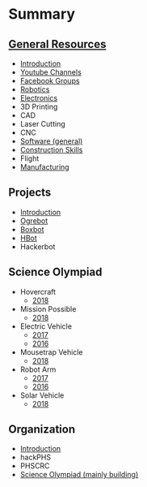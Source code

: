 # Summary

## [General Resources](README.md)

* [Introduction](README.md)
* [Youtube Channels](chapter1.md)
* [Facebook Groups](facebook-groups.md)
* [Robotics](robotics.md)
* [Electronics](electronics.md)
* 3D Printing
* CAD
* Laser Cutting
* CNC
* [Software \(general\)](software-general.md)
* [Construction Skills](construction-skills.md)
* Flight
* [Manufacturing](manufacturing.md)

## Projects

* [Introduction](introduction.md)
* [Ogrebot](ogrebot.md)
* [Boxbot](boxbot.md)
* [HBot](hbot.md)
* Hackerbot

## Science Olympiad

* Hovercraft
  * [2018](scioly/Hovercraft/hovercraft-2018.md)
* Mission Possible
  * [2018](scioly/Mission/mission-2018.md)
* Electric Vehicle
  * [2017](scioly/EV/electric-vehicle-2017.md)
  * [2016](scioly/EV/electric-vehicle-2016.md)
* Mousetrap Vehicle
  * [2018](scioly/Mousetrap/mousetrap-vehicle-2018.md)
* Robot Arm
  * [2017](scioly/Robot-Arm/robot-arm-2017.md)
  * [2016](scioly/Robot-Arm/robot-arm-2016.md)
* Solar Vehicle
  * [2018](solar-vehicle-2018.md)



## Organization

* [Introduction](organization/introduction.md)
* hackPHS
* PHSCRC
* [Science Olympiad \(mainly building\)](organization/science-olympiad.md)

